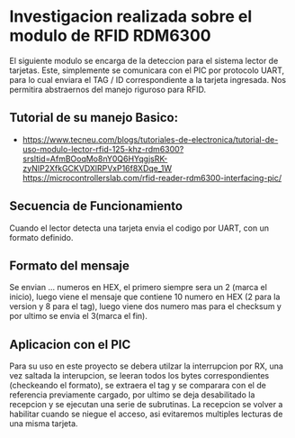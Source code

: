 # Investigacion realizada sobre el modulo de RFID RDM6300

El siguiente modulo se encarga de la deteccion para el sistema lector de tarjetas. Este, simplemente se comunicara con el PIC por protocolo UART, para lo cual enviara el TAG / ID correspondiente a la tarjeta ingresada. Nos permitira abstraernos del manejo riguroso para RFID.

## Tutorial de su manejo Basico:
- https://www.tecneu.com/blogs/tutoriales-de-electronica/tutorial-de-uso-modulo-lector-rfid-125-khz-rdm6300?srsltid=AfmBOoqMo8nY0Q6HYqgjsRK-zyNIP2XfkGCKVDXlRPVxP16f8XDqe_1W
https://microcontrollerslab.com/rfid-reader-rdm6300-interfacing-pic/

## Secuencia de Funcionamiento
Cuando el lector detecta una tarjeta envia el codigo por UART, con un formato definido.

## Formato del mensaje
Se envian ... numeros en HEX, el primero siempre sera un 2 (marca el inicio), luego viene el mensaje que contiene 10 numero en HEX (2 para la version y 8 para el tag), luego viene dos numero mas para el checksum y por ultimo se envia el 3(marca el fin).

## Aplicacion con el PIC
Para su uso en este proyecto se debera utilzar la interrupcion por RX, una vez saltada la interupcion, se leeran todos los bytes correspondientes (checkeando el formato), se extraera el tag y se comparara con el de referencia previamente cargado, por ultimo se deja desabilitado la recepcion y se ejecutan una serie de subrutinas. La recepcion se volver a habilitar cuando se niegue el acceso, asi evitaremos multiples lecturas de una misma tarjeta.
